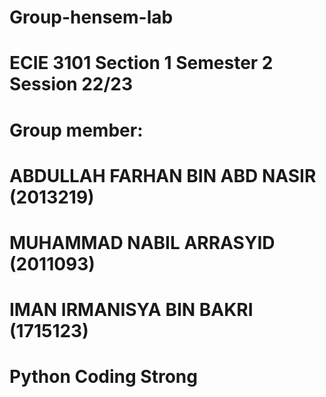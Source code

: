 # Group-hensem-lab
#  ECIE 3101 Section 1 Semester 2 Session 22/23
#  Group member:
#  ABDULLAH FARHAN BIN ABD NASIR (2013219)
#  MUHAMMAD NABIL ARRASYID (2011093)
#  IMAN IRMANISYA BIN BAKRI (1715123)
#
#
#  Python Coding Strong
